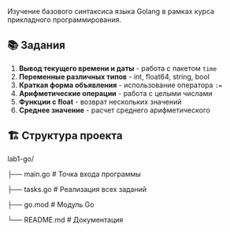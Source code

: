 Изучение базового синтаксиса языка Golang в рамках курса прикладного программирования.

## 📚 Задания

1. **Вывод текущего времени и даты** - работа с пакетом `time`
2. **Переменные различных типов** - int, float64, string, bool
3. **Краткая форма объявления** - использование оператора `:=`
4. **Арифметические операции** - работа с целыми числами
5. **Функции с float** - возврат нескольких значений
6. **Среднее значение** - расчет среднего арифметического

## 🏗️ Структура проекта


lab1-go/

├── main.go # Точка входа программы

├── tasks.go # Реализация всех заданий

├── go.mod # Модуль Go

└── README.md # Документация


